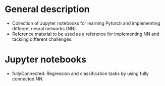 # General description
* Collection of Jupyter notebooks for learning Pytorch and implementing different neural networks (NN).
* Reference material to be used as a reference for implementing NN and tackling different challenges.
# Jupyter notebooks
* fullyConnected: Regression and classification tasks by using fully connected NN.
